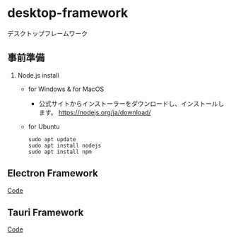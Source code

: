 # desktop-framework

デスクトップフレームワーク

## 事前準備

1. Node.js install

    - for Windows & for MacOS
        - 公式サイトからインストーラーをダウンロードし、インストールします。
        <https://nodejs.org/ja/download/>

    - for Ubuntu

        ```shell
        sudo apt update
        sudo apt install nodejs
        sudo apt install npm
        ```

## Electron Framework

[Code](electron-app/README.md)

## Tauri Framework

[Code](tauri-app/README.md)
